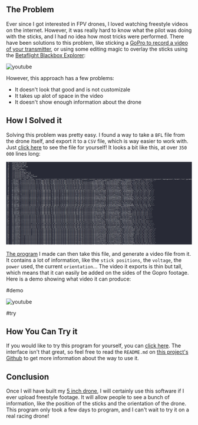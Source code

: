 ## The Problem

Ever since I got interested in FPV drones, I loved watching freestyle videos on the internet. However, it was really hard to know what the pilot was doing with the sticks, and I had no idea how most tricks were performed. There have been solutions to this problem, like sticking a [GoPro to record a video of your transmitter](https://youtu.be/OFnPqIaliqg?t=57), or using some editing magic to overlay the sticks using the [Betaflight Blackbox Explorer](https://github.com/betaflight/blackbox-log-viewer/releases):

![youtube](https://www.youtube.com/embed/t2FTDpKMfw8)

However, this approach has a few problems:

- It doesn't look that good and is not customizale
- It takes up alot of space in the video
- It doesn't show enough information about the drone

## How I Solved it

Solving this problem was pretty easy. I found a way to take a `BFL` file from the drone itself, and export it to a `CSV` file, which is way easier to work with. Just [click here](./Blackbox%20Video%20Exporter/2_ESC_SENSOR_RPM_100MB.BFL.csv) to see the file for yourself! It looks a bit like this, at over `350 000` lines long:

![](./screenshot.png)

[The program](https://github.com/Bricktech2000/Blackbox-Video-Exporter) I made can then take this file, and generate a video file from it. It contains a lot of information, like the `stick positions`, the `voltage`, the `power` used, the current `orientation`... The video it exports is thin but tall, which means that it can easily be added on the sides of the Gopro footage. Here is a demo showing what video it can produce:

#demo

![youtube](https://www.youtube.com/embed/ZwEiSLSOzwo)

#try

## How You Can Try it

If you would like to try this program for yourself, you can [click here](./Blackbox%20Video%20Exporter/index.html). The interface isn't that great, so feel free to read the `README.md` on [this project's Github](https://github.com/Bricktech2000/Blackbox-Video-Exporter) to get more information about the way to use it.

## Conclusion

Once I will have built my [5 inch drone](../5-inch-Drone-Mockup), I will certainly use this software if I ever upload freestyle footage. It will allow people to see a bunch of information, like the position of the sticks and the orientation of the drone. This program only took a few days to program, and I can't wait to try it on a real racing drone!
